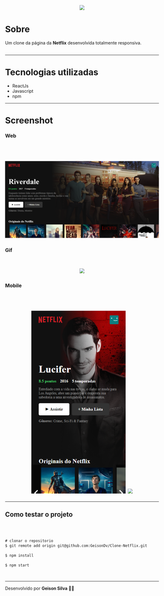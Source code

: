 <h1 align="center">
    <img src="https://upload.wikimedia.org/wikipedia/commons/0/08/Netflix_2015_logo.svg" width=" 150">
</h1>




# Sobre

Um clone da página da **Netflix** desenvolvida totalmente responsiva.
<br>
<br/>


---

# Tecnologias utilizadas

- ReactJs
- Javascript
- npm

---

# Screenshot

### Web
<br/>
<h1 align="center">
    <img src="https://raw.githubusercontent.com/GeisonDv/Clone-Netflix/main/src/img/web.png">
</h1>

### Gif

<h1 align="center">
    <img src="https://github.com/GeisonDv/Clone-Netflix/blob/main/src/img/gif.gif">
</h1>

### Mobile
<br/>
<h1 align="center">
    <img src="https://raw.githubusercontent.com/GeisonDv/Clone-Netflix/main/src/img/mobile.png" height="600">
    <img src="https://github.com/GeisonDv/Clone-Netflix/blob/main/src/img/gif2.gif" height="600">
</h1>

---



## Como testar o projeto
<br/>

```Basb

# clonar o repositorio
$ git remote add origin git@github.com:GeisonDv/Clone-Netflix.git

$ npm install

$ npm start

```
<br/>

---
Desenvolvido  por **Geison Silva** 🐱‍👤
